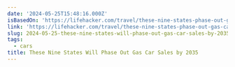 ```yaml
---
date: '2024-05-25T15:48:16.000Z'
isBasedOn: 'https://lifehacker.com/travel/these-nine-states-phase-out-gas-car-sales-2035'
link: 'https://lifehacker.com/travel/these-nine-states-phase-out-gas-car-sales-2035'
slug: 2024-05-25-these-nine-states-will-phase-out-gas-car-sales-by-2035
tags:
  - cars
title: These Nine States Will Phase Out Gas Car Sales by 2035
---
```

 
